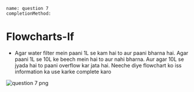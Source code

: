 ```ngMeta
name: question 7
completionMethod:
```
# Flowcharts-If

- Agar water filter mein paani 1L se kam hai to aur paani bharna hai. Agar paani 1L se 10L ke beech mein hai to aur nahi bharna. Aur agar 10L se jyada hai to paani overflow kar jata hai. Neeche diye flowchart ko iss information ka use karke complete karo

![question 7 png](https://storage.googleapis.com/ng-curriculum-images/python-flowcharts/if-worksheet/2.8-question7.png)